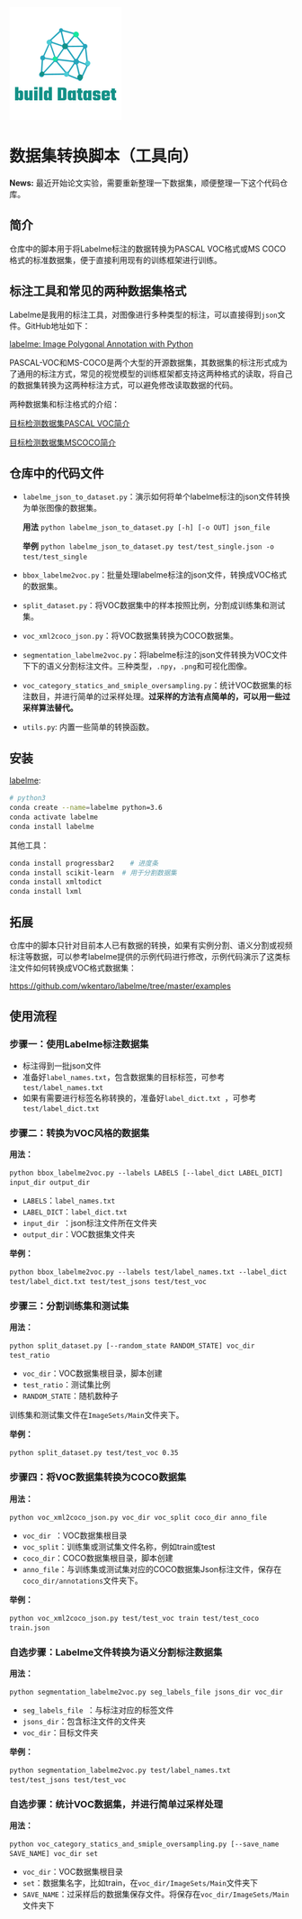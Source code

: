 <img src="logo.png" width="200" >

# 数据集转换脚本（工具向）

**News:** 最近开始论文实验，需要重新整理一下数据集，顺便整理一下这个代码仓库。

## 简介

仓库中的脚本用于将Labelme标注的数据转换为PASCAL VOC格式或MS COCO格式的标准数据集，便于直接利用现有的训练框架进行训练。

## 标注工具和常见的两种数据集格式

Labelme是我用的标注工具，对图像进行多种类型的标注，可以直接得到`json`文件。GitHub地址如下：

[labelme: Image Polygonal Annotation with Python](https://github.com/wkentaro/labelme)

PASCAL-VOC和MS-COCO是两个大型的开源数据集，其数据集的标注形式成为了通用的标注方式，常见的视觉模型的训练框架都支持这两种格式的读取，将自己的数据集转换为这两种标注方式，可以避免修改读取数据的代码。

两种数据集和标注格式的介绍：

[目标检测数据集PASCAL VOC简介](https://arleyzhang.github.io/articles/1dc20586/)

[目标检测数据集MSCOCO简介](https://arleyzhang.github.io/articles/e5b86f16/)


## 仓库中的代码文件

- `labelme_json_to_dataset.py`：演示如何将单个labelme标注的json文件转换为单张图像的数据集。

  **用法**  `python labelme_json_to_dataset.py [-h] [-o OUT] json_file`

  **举例**  `python labelme_json_to_dataset.py test/test_single.json -o test/test_single`

- `bbox_labelme2voc.py`：批量处理labelme标注的json文件，转换成VOC格式的数据集。

- `split_dataset.py`：将VOC数据集中的样本按照比例，分割成训练集和测试集。
  
- `voc_xml2coco_json.py`：将VOC数据集转换为COCO数据集。
  
- `segmentation_labelme2voc.py`：将labelme标注的json文件转换为VOC文件下下的语义分割标注文件。三种类型，`.npy`，`.png`和可视化图像。
  
- `voc_category_statics_and_smiple_oversampling.py`：统计VOC数据集的标注数目，并进行简单的过采样处理。**过采样的方法有点简单的，可以用一些过采样算法替代。**
  
- `utils.py`: 内置一些简单的转换函数。

## 安装

[labelme](https://github.com/wkentaro/labelme): 

```bash
# python3
conda create --name=labelme python=3.6
conda activate labelme
conda install labelme
```

其他工具：
```bash
conda install progressbar2    # 进度条
conda install scikit-learn  # 用于分割数据集 
conda install xmltodict	
conda install lxml
```

## 拓展

仓库中的脚本只针对目前本人已有数据的转换，如果有实例分割、语义分割或视频标注等数据，可以参考labelme提供的示例代码进行修改，示例代码演示了这类标注文件如何转换成VOC格式数据集：

https://github.com/wkentaro/labelme/tree/master/examples

## 使用流程

### 步骤一：使用Labelme标注数据集

- 标注得到一批json文件
- 准备好`label_names.txt`，包含数据集的目标标签，可参考`test/label_names.txt`
- 如果有需要进行标签名称转换的，准备好`label_dict.txt `，可参考`test/label_dict.txt`

### 步骤二：转换为VOC风格的数据集

**用法：**

`python bbox_labelme2voc.py --labels LABELS [--label_dict LABEL_DICT] input_dir output_dir `

- `LABELS`：`label_names.txt`
- `LABEL_DICT`：`label_dict.txt`
- `input_dir `：json标注文件所在文件夹
- `output_dir`：VOC数据集文件夹

**举例：** 

`python bbox_labelme2voc.py --labels test/label_names.txt --label_dict test/label_dict.txt test/test_jsons test/test_voc`

### 步骤三：分割训练集和测试集

**用法：**

`python split_dataset.py [--random_state RANDOM_STATE] voc_dir test_ratio`

- `voc_dir`：VOC数据集根目录，脚本创建
- `test_ratio`：测试集比例
- `RANDOM_STATE`：随机数种子

训练集和测试集文件在`ImageSets/Main`文件夹下。

**举例：** 

`python split_dataset.py test/test_voc 0.35`

### 步骤四：将VOC数据集转换为COCO数据集

**用法：**

`python voc_xml2coco_json.py voc_dir voc_split coco_dir anno_file`

- `voc_dir `：VOC数据集根目录
- `voc_split`：训练集或测试集文件名称，例如train或test
- `coco_dir`：COCO数据集根目录，脚本创建
- `anno_file`：与训练集或测试集对应的COCO数据集Json标注文件，保存在`coco_dir/annotations`文件夹下。

**举例：**

`python voc_xml2coco_json.py test/test_voc train test/test_coco train.json`

### 自选步骤：Labelme文件转换为语义分割标注数据集

**用法：** 

`python segmentation_labelme2voc.py seg_labels_file jsons_dir voc_dir `

- `seg_labels_file `：与标注对应的标签文件
- `jsons_dir`：包含标注文件的文件夹
- `voc_dir`：目标文件夹

**举例：**

`python segmentation_labelme2voc.py test/label_names.txt test/test_jsons test/test_voc`

### 自选步骤：统计VOC数据集，并进行简单过采样处理

**用法：** 

`python voc_category_statics_and_smiple_oversampling.py [--save_name SAVE_NAME] voc_dir set `

- `voc_dir`：VOC数据集根目录
- `set`：数据集名字，比如train，在`voc_dir/ImageSets/Main`文件夹下
- `SAVE_NAME`：过采样后的数据集保存文件。将保存在`voc_dir/ImageSets/Main`文件夹下
